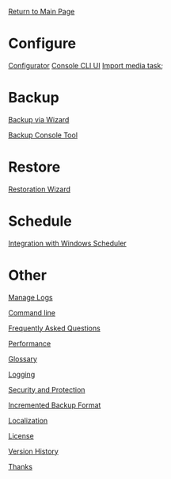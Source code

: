 [Return to Main Page](../README.md)

# Configure

[Configurator](./Configure/Configurator.md)
[Console CLI UI](./Configure/Console%20CLI%20UI.md)
[Import media task](./Configure/Import%20media%20task.md);

# Backup

[Backup via Wizard](./Backup/Backup%20via%20Wizard/Backup%20Wizard.md)

[Backup Console Tool](./Backup/Backup%20via%20Console%20Tool.md)

# Restore

[Restoration Wizard](./Restore/Restoration%20Wizard.md)

# Schedule

[Integration with Windows Scheduler](./Schedule/Integration%20with%20Windows%20Scheduler.md)

# Other

[Manage Logs](./Manage%20Logs/Manage%20Logs.md)

[Command line](./Command%20line.md)

[Frequently Asked Questions](./Other/Frequently%20Asked%20Questions.md)

[Performance](./Other/Performance.md)

[Glossary](./Other/Glossary.md)

[Logging](./Other/Logging.md)

[Security and Protection](./Other/Security%20and%20Protection.md)

[Incremented Backup Format](./Other/Incremented%20Backup%20Format.md)

[Localization](./Other/Localization.md)

[License](../License.md)

[Version History](./Other/Version%20History%20(Changelog).md)

[Thanks](./Other/Thanks.md)